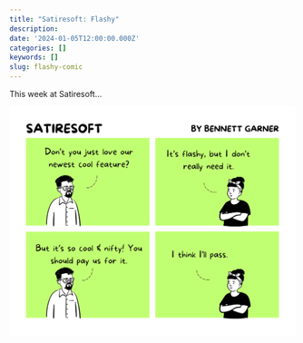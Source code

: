 ```yaml
---
title: "Satiresoft: Flashy"
description:
date: '2024-01-05T12:00:00.000Z'
categories: []
keywords: []
slug: flashy-comic
---
```


This week at Satiresoft...

<img src="https://raw.githubusercontent.com/bennett39/dp-starter-blog/master/content/blog/flashy-comic/flashy.png" width="630">
